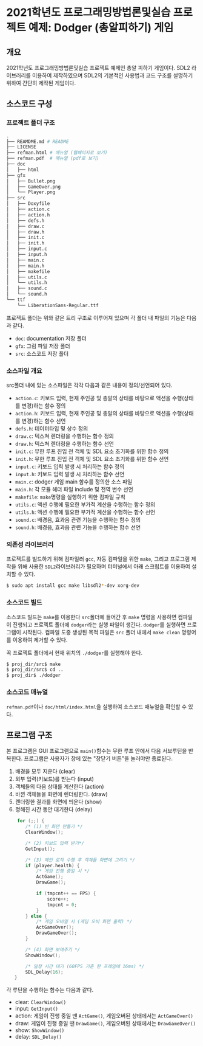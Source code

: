 # 2021학년도 프로그래밍방법론및실습 프로젝트 예제: Dodger (총알피하기) 게임

## 개요

2021학년도 프로그래밍방법론및실습 프로젝트 예제인 총알 피하기 게임이다. SDL2 라이브러리를 이용하여 제작하였으며 SDL2의 기본적인 사용법과 코드 구조를 설명하기 위하여 간단히 제작된 게임이다. 

## 소스코드 구성

### 프로젝트 폴더 구조

```bash
.
├── REAMDME.md # README
├── LICENSE
├── refman.html # 매뉴얼 (웹페이지로 보기)
├── refman.pdf  # 매뉴얼 (pdf로 보기)
├── doc
│   ├── html
├── gfx
│   ├── Bullet.png
│   ├── GameOver.png
│   └── Player.png
├── src
│   ├── Doxyfile
│   ├── action.c
│   ├── action.h
│   ├── defs.h
│   ├── draw.c
│   ├── draw.h
│   ├── init.c
│   ├── init.h
│   ├── input.c
│   ├── input.h
│   ├── main.c
│   ├── main.h
│   ├── makefile
│   ├── utils.c
│   └── utils.h
│   ├── sound.c
│   └── sound.h
└── ttf
    └── LiberationSans-Regular.ttf
```

프로젝트 폴더는 위와 같은 트리 구조로 이루어져 있으며 각 폴더 내 파일의 기능은 다음과 같다.

* `doc`: documentation 저장 폴더
* `gfx`: 그림 파일 저장 폴더
* `src`: 소스코드 저장 폴더

### 소스파일 개요

src폴더 내에 있는 소스파일은 각각 다음과 같은 내용이 정의/선언되어 있다.

* `action.c`: 키보드 입력, 현재 주인공 및 총알의 상태를 바탕으로 액션을 수행(상태를 변경)하는 함수 정의
* `action.h`: 키보드 입력, 현재 주인공 및 총알의 상태를 바탕으로 액션을 수행(상태를 변경)하는 함수 선언
* `defs.h`: 데이터타입 및 상수 정의
* `draw.c`: 텍스쳐 렌더링을 수행하는 함수 정의
* `draw.h`: 텍스쳐 렌더링을 수행하는 함수 선언
* `init.c`: 무한 루프 진입 전 객체 및 SDL 요소 초기화를 위한 함수 정의
* `init.h`: 무한 루프 진입 전 객체 및 SDL 요소 초기화를 위한 함수 선언
* `input.c`: 키보드 입력 발생 시 처리하는 함수 정의
* `input.h`: 키보드 입력 발생 시 처리하는 함수 선언
* `main.c`: dodger 게임 main 함수를 정의한 소스 파일
* `main.h`: 각 모듈 헤더 파일 include 및 전역 변수 선언
* `makefile`: `make`명령을 실행하기 위한 컴파일 규칙
* `utils.c`: 액션 수행에 필요한 부가적 계산을 수행하는 함수 정의
* `utils.h`: 액션 수행에 필요한 부가적 계산을 수행하는 함수 선언
* `sound.c`: 배경음, 효과음 관련 기능을 수행하는 함수 정의
* `sound.h`: 배경음, 효과음 관련 기능을 수행하는 함수 선언

### 의존성 라이브러리

프로젝트를 빌드하기 위해 컴파일러 `gcc`, 자동 컴파일을 위한 `make`, 그리고 프로그램 제작을 위해 사용한 `SDL2`라이브러리가 필요하며 터미널에서 아래 스크립트를 이용하여 설치할 수 있다.

```bash
$ sudo apt install gcc make libsdl2*-dev xorg-dev
```

### 소스코드 빌드

소스코드 빌드는 `make`를 이용한다 `src`폴더에 들어간 후 `make` 명령을 사용하면 컴파일이 진행되고 프로젝트 폴더에 `dodger`라는 실행 파일이 생긴다. `dodger`를 실행하면 프로그램이 시작된다. 컴파일 도중 생성된 목적 파일은 `src` 폴더 내에서 `make clean` 명령어를 이용하여 제거할 수 있다.

꼭 프로젝트 폴더에서 현재 위치의 `./dodger`를 실행해야 한다.

```bash
$ proj_dir/src$ make
$ proj_dir/src$ cd ..
$ proj_dir$ ./dodger
```

### 소스코드 매뉴얼

`refman.pdf`이나 `doc/html/index.html`을 실행하여 소스코드 매뉴얼을 확인할 수 있다. 

## 프로그램 구조

본 프로그램은 GUI 프로그램으로 `main()`함수는 무한 루프 안에서 다음 서브루틴을 반복한다. 프로그램은 사용자가 창에 있는 "창닫기 버튼"을 눌러야만 종료된다.

 1. 배경을 모두 지운다 (clear)
 1. 외부 입력(키보드)를 받는다 (input)
 1. 객체들의 다음 상태를 계산한다 (action)
 1. 바뀐 객체들을 화면에 렌더링한다. (draw) 
 1. 렌더링한 결과를 화면에 띄운다 (show)
 1. 정해진 시간 동안 대기한다 (delay)

 ```C
     for (;;) {
        /* (1) 빈 화면 만들기 */
        ClearWindow();

        /* (2) 키보드 입력 받기*/
        GetInput();

        /* (3) 메인 로직 수행 후 객체들 화면에 그리기 */
        if (player.health) {
            /* 게임 진행 중일 시 */
            ActGame();
            DrawGame();

            if (tmpcnt++ == FPS) {
                score++;
                tmpcnt = 0;
            }
        } else {
            /* 게임 오버일 시 (게임 오버 화면 출력) */
            ActGameOver();
            DrawGameOver();
        }

        /* (4) 화면 보여주기 */
        ShowWindow();

        /* 일정 시간 대기 (60FPS 기준 한 프레임에 16ms) */
        SDL_Delay(16);
    }
 ```

 각 루틴을 수행하는 함수는 다음과 같다.

 * clear: `ClearWindow()`
 * input: `GetInput()`
 * action: 게임이 진행 중일 땐 `ActGame()`, 게임오버된 상태에서는 `ActGameOver()`
 * draw: 게임이 진행 중일 땐 `DrawGame()`, 게임오버된 상태에서는 `DrawGameOver()`
 * show: `ShowWindow()`
 * delay: `SDL_Delay()`
